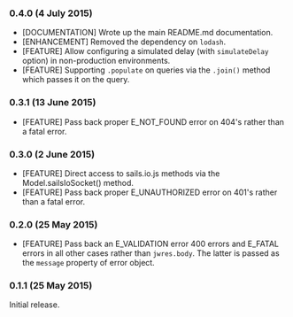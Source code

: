 ### 0.4.0 (4 July 2015)

* [DOCUMENTATION] Wrote up the main README.md documentation. 
* [ENHANCEMENT] Removed the dependency on `lodash`. 
* [FEATURE] Allow configuring a simulated delay (with `simulateDelay` option) in non-production environments. 
* [FEATURE] Supporting `.populate` on queries via the `.join()` method which passes it on the query. 

### 0.3.1 (13 June 2015)

* [FEATURE] Pass back proper E_NOT_FOUND error on 404's rather than a fatal error. 

### 0.3.0 (2 June 2015)

* [FEATURE] Direct access to sails.io.js methods via the Model.sailsIoSocket() method.
* [FEATURE] Pass back proper E_UNAUTHORIZED error on 401's rather than a fatal error. 

### 0.2.0 (25 May 2015)

* [FEATURE] Pass back an E_VALIDATION error 400 errors and E_FATAL errors in all other cases
 rather than `jwres.body`. The latter is passed as the `message` property of error object. 

### 0.1.1 (25 May 2015)

Initial release.

